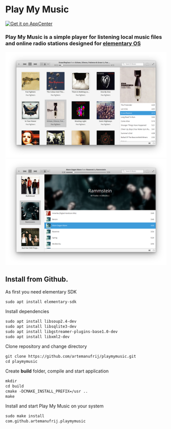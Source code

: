 # Play My Music

[![Get it on AppCenter](https://appcenter.elementary.io/badge.svg)](https://appcenter.elementary.io/com.github.artemanufrij.playmymusic)

### Play My Music is a simple player for listening local music files and online radio stations designed for [elementary OS](https://elementary.io)

![screenshot](Screenshot.png)
![screenshot](Screenshot_Artists.png)

## Install from Github.

As first you need elementary SDK
```
sudo apt install elementary-sdk
```

Install dependencies
```
sudo apt install libsoup2.4-dev
sudo apt install libsqlite3-dev
sudo apt install libgstreamer-plugins-base1.0-dev
sudo apt install libxml2-dev
```

Clone repository and change directory
```
git clone https://github.com/artemanufrij/playmymusic.git
cd playmymusic
```

Create **build** folder, compile and start application
```
mkdir
cd build
cmake -DCMAKE_INSTALL_PREFIX=/usr ..
make
```

Install and start Play My Music on your system
```
sudo make install
com.github.artemanufrij.playmymusic
```
